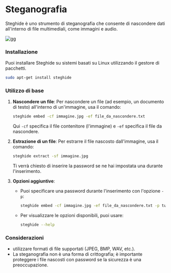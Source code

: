 # Steganografia



Steghide è uno strumento di steganografia che consente di nascondere dati all'interno di file multimediali, come immagini e audio. 

![gg](https://github.com/user-attachments/assets/d893553d-28b6-4473-9b14-3ba8a0a503af)




### Installazione
Puoi installare Steghide su sistemi basati su Linux utilizzando il gestore di pacchetti.


```bash
sudo apt-get install steghide
```

### Utilizzo di base

1. **Nascondere un file**:
   Per nascondere un file (ad esempio, un documento di testo) all'interno di un'immagine, usa il comando:

   ```bash
   steghide embed -cf immagine.jpg -ef file_da_nascondere.txt
   ```

   Qui `-cf` specifica il file contenitore (l'immagine) e `-ef` specifica il file da nascondere.

2. **Estrazione di un file**:
   Per estrarre il file nascosto dall'immagine, usa il comando:

   ```bash
   steghide extract -sf immagine.jpg
   ```

   Ti verrà chiesto di inserire la password se ne hai impostata una durante l'inserimento.

3. **Opzioni aggiuntive**:
   - Puoi specificare una password durante l'inserimento con l'opzione `-p`:
     ```bash
     steghide embed -cf immagine.jpg -ef file_da_nascondere.txt -p tua_password
     ```
   - Per visualizzare le opzioni disponibili, puoi usare:
     ```bash
     steghide --help
     ```

### Considerazioni
- utilizzare formati di file supportati (JPEG, BMP, WAV, etc.).
- La steganografia non è una forma di crittografia; è importante proteggere i file nascosti con password se la sicurezza è una preoccupazione.






